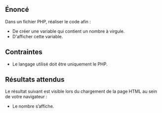 ## Énoncé

Dans un fichier PHP, réaliser le code afin :

- De créer une variable qui contient un nombre à virgule.
- D'afficher cette variable.

## Contraintes

- Le langage utilisé doit être uniquement le PHP.

## Résultats attendus

Le résultat suivant est visible lors du chargement de la page HTML au sein de votre navigateur :

- Le nombre s’affiche.